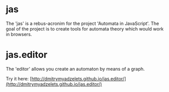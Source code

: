 # jas
The 'jas' is a rebus-acronim for the project 'Automata in JavaScript'. The goal of the project is to create tools for automata theory which would work in browsers.

# jas.editor
The 'editor' allows you create an automaton by means of a graph.

Try it here: [http://dmitrymyadzelets.github.io/jas.editor/](http://dmitrymyadzelets.github.io/jas.editor/)
